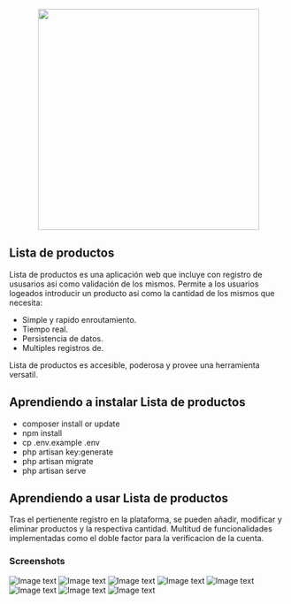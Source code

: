 <p align="center"><a href="https://laravel.com" target="_blank"><img src="https://raw.githubusercontent.com/laravel/art/master/logo-lockup/5%20SVG/2%20CMYK/1%20Full%20Color/laravel-logolockup-cmyk-red.svg" width="400"></a></p>

## Lista de productos

Lista de productos es una aplicación web que incluye con registro de ususarios asi como validación de los mismos. Permite a los usuarios logeados introducir un producto asi como la cantidad de los mismos que necesita:

- Simple y rapido enroutamiento.
- Tiempo real.
- Persistencia de datos.
- Multiples registros de.

Lista de productos es accesible, poderosa y provee una herramienta versatil.

## Aprendiendo a instalar Lista de productos
- composer install or update
- npm install
- cp .env.example .env    
- php artisan key:generate
- php artisan migrate
- php artisan serve

## Aprendiendo a usar Lista de productos

Tras el pertienente registro en la plataforma, se pueden añadir, modificar y eliminar productos y la respectiva cantidad. Multitud de funcionalidades implementadas como el doble factor para la verificacion de la cuenta.

### Screenshots

![Image text](https://i.imgur.com/BMiMJ8X.png)
![Image text](https://i.imgur.com/lPHpkQY.png)
![Image text](https://i.imgur.com/hueC9nY.png)
![Image text](https://i.imgur.com/XCa6yza.png)
![Image text](https://i.imgur.com/mlc1luJ.png)
![Image text](https://i.imgur.com/3uyBkYn.png)
![Image text](https://i.imgur.com/7YBgDE5.png)
![Image text](https://i.imgur.com/bkzwI9p.png)




